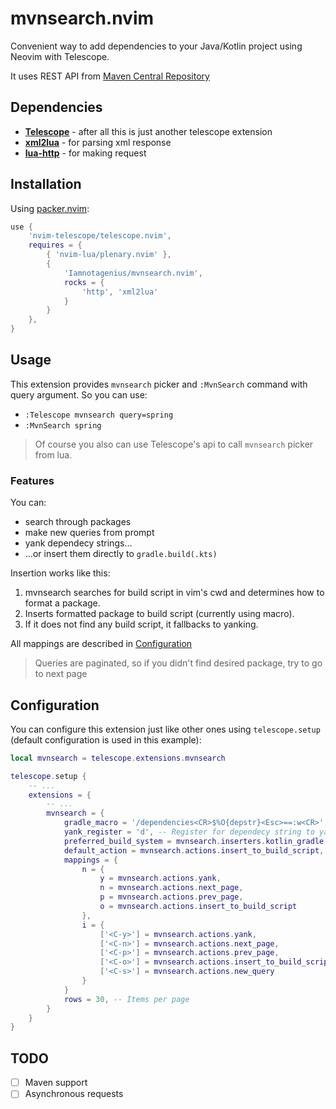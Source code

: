 # mvnsearch.nvim
Convenient way to add dependencies to your Java/Kotlin project using Neovim with Telescope.

It uses REST API from [Maven Central Repository](https://central.sonatype.org/search/rest-api-guide)

## Dependencies
- **[Telescope](https://github.com/nvim-telescope/telescope.nvim)** - after all this is just another telescope extension
- **[xml2lua](https://github.com/manoelcampos/xml2lua)** - for parsing xml response 
- **[lua-http](https://github.com/daurnimator/lua-http)** - for making request

## Installation
Using [packer.nvim](https://github.com/wbthomason/packer.nvim):
```lua
use {
    'nvim-telescope/telescope.nvim',
    requires = {
        { 'nvim-lua/plenary.nvim' },
        {
            'Iamnotagenius/mvnsearch.nvim',
            rocks = {
                'http', 'xml2lua'
            }
        }
    },
}
```

## Usage
This extension provides `mvnsearch` picker and `:MvnSearch` command with query argument.
So you can use:
 - `:Telescope mvnsearch query=spring`
 - `:MvnSearch spring`

> Of course you also can use Telescope's api to call `mvnsearch` picker from lua.

### Features
You can:
 - search through packages
 - make new queries from prompt
 - yank dependecy strings...
 - ...or insert them directly to `gradle.build(.kts)`

Insertion works like this:
1. mvnsearch searches for build script in vim's cwd and determines how to format a package.
2. Inserts formatted package to build script (currently using macro).
3. If it does not find any build script, it fallbacks to yanking.

All mappings are described in [Configuration](#configuration)

> Queries are paginated, so if you didn't find desired package, try to go to next page

## Configuration
You can configure this extension just like other ones using `telescope.setup` (default configuration is used in this example):

```lua
local mvnsearch = telescope.extensions.mvnsearch

telescope.setup {
    -- ...
    extensions = {
        -- ...
        mvnsearch = {
            gradle_macro = '/dependencies<CR>$%O{depstr}<Esc>==:w<CR>', -- Macro for pasting dependecy string in build.gradle(.kts); {depstr} is replaced with dependecy string
            yank_register = 'd', -- Register for dependecy string to yank to
            preferred_build_system = mvnsearch.inserters.kotlin_gradle, -- Fallback format of dependecy string
            default_action = mvnsearch.actions.insert_to_build_script, -- Action on select_default
            mappings = {
                n = {
                    y = mvnsearch.actions.yank,
                    n = mvnsearch.actions.next_page,
                    p = mvnsearch.actions.prev_page,
                    o = mvnsearch.actions.insert_to_build_script
                },
                i = {
                    ['<C-y>'] = mvnsearch.actions.yank,
                    ['<C-n>'] = mvnsearch.actions.next_page,
                    ['<C-p>'] = mvnsearch.actions.prev_page,
                    ['<C-o>'] = mvnsearch.actions.insert_to_build_script,
                    ['<C-s>'] = mvnsearch.actions.new_query
                }
            }
            rows = 30, -- Items per page
        }
    }
}
```

## TODO
- [ ] Maven support
- [ ] Asynchronous requests
